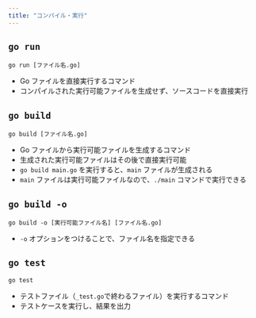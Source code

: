 ```yaml
---
title: "コンパイル・実行"
---
```


## `go run`

```shell
go run [ファイル名.go]
```

- Go ファイルを直接実行するコマンド
- コンパイルされた実行可能ファイルを生成せず、ソースコードを直接実行

## `go build`

```shell
go build [ファイル名.go]
```

- Go ファイルから実行可能ファイルを生成するコマンド
- 生成された実行可能ファイルはその後で直接実行可能
- `go build main.go` を実行すると、`main` ファイルが生成される
- `main` ファイルは実行可能ファイルなので、`./main` コマンドで実行できる

## `go build -o`

```shell
go build -o [実行可能ファイル名] [ファイル名.go]
```

- `-o` オプションをつけることで、ファイル名を指定できる

## `go test`

```shell
go test
```

- テストファイル（`_test.go`で終わるファイル）を実行するコマンド
- テストケースを実行し、結果を出力

